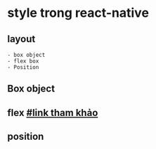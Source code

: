 # style trong react-native
## layout 
    - box object
    - flex box
    - Position

## Box object

## flex [#link tham khảo](https://flexboxfroggy.com/#vi)

## position